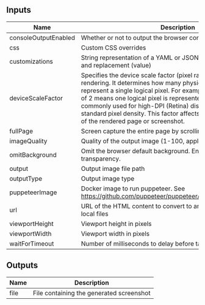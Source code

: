 <!-- markdownlint-disable -->

## Inputs

| Name | Description | Default | Required |
|------|-------------|---------|----------|
| consoleOutputEnabled | Whether or not to output the browser console log | true | false |
| css | Custom CSS overrides | N/A | false |
| customizations | String representation of a YAML or JSON map of CSS paths (key) and replacement (value) | N/A | false |
| deviceScaleFactor | Specifies the device scale factor (pixel ratio) for the web page rendering. It determines how many physical pixels are used to represent a single logical pixel. For example, a device scale factor of 2 means one logical pixel is represented by two physical pixels, commonly used for high-DPI (Retina) displays. A value of 1 uses standard pixel density. This factor affects the resolution and quality of the rendered page or screenshot. | 2 | false |
| fullPage | Screen capture the entire page by scrolling down | false | false |
| imageQuality | Quality of the output image (1-100, applicable for JPEG) | N/A | false |
| omitBackground | Omit the browser default background. Enable to support transparency. | true | false |
| output | Output image file path | screenshot.png | false |
| outputType | Output image type | png | false |
| puppeteerImage | Docker image to run puppeteer. See https://github.com/puppeteer/puppeteer/pkgs/container/puppeteer | ghcr.io/puppeteer/puppeteer:22.13.1 | false |
| url | URL of the HTML content to convert to an image. Use file:// for local files | N/A | true |
| viewportHeight | Viewport height in pixels | N/A | true |
| viewportWidth | Viewport width in pixels | N/A | true |
| waitForTimeout | Number of milliseconds to delay before taking screenshot | 500 | false |


## Outputs

| Name | Description |
|------|-------------|
| file | File containing the generated screenshot |
<!-- markdownlint-restore -->
